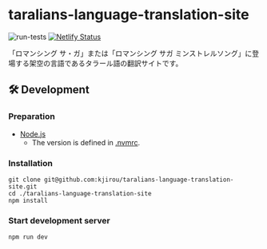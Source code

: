 # taralians-language-translation-site

![run-tests](https://github.com/kjirou/taralians-language-translation-site/actions/workflows/run-tests.yml/badge.svg)
[![Netlify Status](https://api.netlify.com/api/v1/badges/6b6f3b86-325a-4dfe-a6fa-5cfd86cd1478/deploy-status)](https://app.netlify.com/sites/taralians-translator/deploys)

「ロマンシング サ・ガ」または「ロマンシング サガ ミンストレルソング」に登場する架空の言語であるタラール語の翻訳サイトです。

## :hammer_and_wrench: Development

### Preparation

- [Node.js](https://nodejs.org/)
  - The version is defined in [.nvmrc](/.nvmrc).

### Installation

```
git clone git@github.com:kjirou/taralians-language-translation-site.git
cd ./taralians-language-translation-site
npm install
```

### Start development server

```
npm run dev
```
